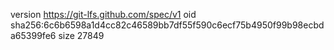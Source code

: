 version https://git-lfs.github.com/spec/v1
oid sha256:6c6b6598a1d4cc82c46589bb7df55f590c6ecf75b4950f99b98ecbda65399fe6
size 27849
